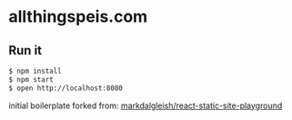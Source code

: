 # allthingspeis.com


## Run it

```bash
$ npm install
$ npm start
$ open http://localhost:8080
```


initial boilerplate forked from: [markdalgleish/react-static-site-playground
](https://github.com/markdalgleish/react-static-site-playground)
